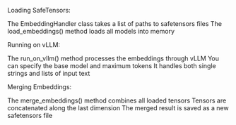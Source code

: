 Loading SafeTensors:

The EmbeddingHandler class takes a list of paths to safetensors files
The load_embeddings() method loads all models into memory


Running on vLLM:

The run_on_vllm() method processes the embeddings through vLLM
You can specify the base model and maximum tokens
It handles both single strings and lists of input text


Merging Embeddings:

The merge_embeddings() method combines all loaded tensors
Tensors are concatenated along the last dimension
The merged result is saved as a new safetensors file
